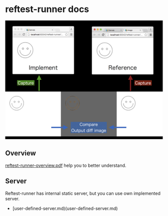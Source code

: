 # reftest-runner docs

![overview](./reftest-runner-overview-image.png)

## Overview

[reftest-runner-overview.pdf](reftest-runner-overview.pdf) help you to  better understand.

## Server

Reftest-runner has internal static server, but you can use own implemented server.

- [user-defined-server.md)(user-defined-server.md)